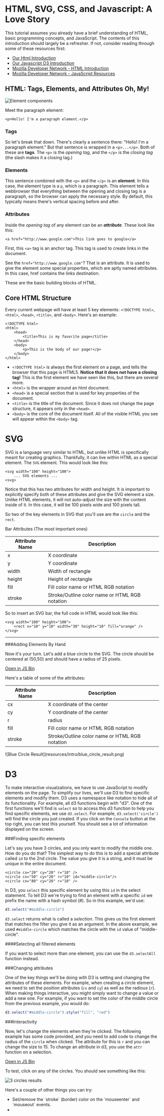 HTML, SVG, CSS, and Javascript: A Love Story
===================

This tutorial assumes you already have a brief understanding of HTML, basic programming concepts, and JavaScript. The contents of this introduction should largely be a refresher. If not, consider reading through some of these resources first:

* [Our Html Introduction](html.html)
* [Our Javascript D3 Introduction](javascript_d3.html)
* [Mozilla Developer Network - HTML Introduction](https://developer.mozilla.org/en-US/docs/Web/Guide/HTML/Introduction)
* [Mozilla Developer Network - JavaScript Resources](https://developer.mozilla.org/en-US/docs/Web/JavaScript)
 


HTML: Tags, Elements, and Attributes Oh, My!
--------------------------------------

![Element components](resources/intro/element_breakdown.png)

Meet the paragraph element:

```markup
<p>Hello! I'm a paragraph element.</p>
```

### Tags
So let's break that down. There's clearly a sentence there: "Hello! I'm a paragraph element." But that sentence is wrapped in a `<p>...</p>`. Both of these are **tags**. The `<p>` is the _opening tag_, and the `</p>` is the _closing tag_ (the slash makes it a closing tag.)

### Elements
This sentence combined with the `<p>` and the `</p>` is an **element**. In this case, the element type is a `p`, which is a paragraph. This element tells a webbrowser that everything between the opening and closing tag is a paragraph, so the browser can apply the necessary style. By default, this typically means there's vertical spacing before and after.

### Attributes
Inside the _opening tag_ of any element can be an ***attribute***. These look like this:
```markup
<a href="http://www.google.com">This link goes to google</a>
```
First, this `<a>` tag is an anchor tag. This tag is used to create links in the document. 

See the `href="http://www.google.com"`? That is an attribute. It is used to give the element some special properties, which are aptly named attributes. In this case, href contains the links destination. 


These are the basic building blocks of HTML. 




Core HTML Structure
---------------

Every current webpage will have at least 5 key elements: `<!DOCTYPE html>`, `<html>`, `<head>`, `<title>`, and `<body>`. Here's an example:

```markup
<!DOCTYPE html>
<html>
	<head>
		<title>This is my favorite page</title>
	</head>
	<body>
		<p>This is the body of our page!</p>
	</body>
</html>
```

* `<!DOCTYPE html>` is always the first element on a page, and tells the browser that this page is HTML5. **Notice that it does not have a closing tag!** This is the first element we have seen like this, but there are several more.
* `<html>` is the wrapper around an html document.
* `<head>` is a special section that is used for key properties of the document.
* `<title>` is the title of the document. Since it does not change the page structure, it appears only in the `<head>`. 
* `<body>` is the core of the document itself. All of the visible HTML you see will appear within the `<body>` tag. 


SVG
=======

SVG is a language very similar to HTML, but unlike HTML is specifically meant for creating graphics. Thankfully, it can live within HTML as a special element. The `SVG` element. This would look like this:

```markup
<svg width="100" height="100">
	... SVG elements ...
<svg>
```

Notice that this has two attributes for width and height. It is important to explicitly specify both of these attributes and give the SVG element a size. Unlike HTML elements, it will not auto-adjust the size with the content inside of it. In this case, it will be 100 pixels wide and 100 pixels tall. 

So two of the key elements in SVG that you'll use are the `circle` and the `rect`. 

Bar Attributes (The most important ones)
<table class="table">
	<thead>
		<tr><th>Attribute Name</th><th>Description</th></tr>
	</thead>
	<tbody>
		<tr><td>x</td><td>X coordinate</td></tr>
		<tr><td>y</td><td>Y coordinate</td></tr>
		<tr><td>width</td><td>Width of rectangle</td></tr>
		<tr><td>height</td><td>Height of rectangle</td></tr>
		<tr><td>fill</td><td>Fill color name or HTML RGB notation</td></tr>
		<tr><td>stroke</td><td>Stroke/Outline color name or HTML RGB notation</td></tr>
	</tbody>
</table>

So to insert an SVG bar, the full code in HTML would look like this:
```markup
<svg width="100" height="100">
	<rect x="10" y="10" width="30" height="10" fill="orange" />
</svg>
```

--------
###Adding Elements By Hand


Now it's your turn. Let's add a blue circle to the SVG. The circle should be centered at (50,50) and should have a radius of 25 pixels. 

<a class="btn btn-default jsbin-button" href="http://jsbin.com/mopuwobobu/3/edit?html,output">Open in JS Bin</a>

Here's a table of some of the attributes:
<table class="table">
	<thead>
		<tr><th>Attribute Name</th><th>Description</th></tr>
	</thead>
	<tbody>
		<tr><td>cx</td><td>X coordinate of the center</td></tr>
		<tr><td>cy</td><td>Y coordinate of the center</td></tr>
		<tr><td>r</td><td>radius</td></tr>
		<tr><td>fill</td><td>Fill color name or HTML RGB notation</td></tr>
		<tr><td>stroke</td><td>Stroke/Outline color name or HTML RGB notation</td></tr>
	</tbody>
</table>


<div class="testing">
![Blue Circle Result](resources/intro/blue_circle_result.png)
</div>


D3
========

To make interactive visualzations, we have to use JavaScript to modify elements on the page. To simplify our lives, we'll use D3 to find specific elements and modify them. D3 uses a namespace like notation to hide all of its functionality. For example, all d3 functions begin with "d3". One of the first functions we'll find is `select` so to access this d3 function to help you find specific elements, we use ```d3.select```.  For example, `d3.select('circle')` will find the circle you just created. If you click on the `Console` button at the top right, you can test this yourself. You should see a lot of information displayed on the screen. 

###Finding specific elements

Let's say you have 3 circles, and you only want to modify the middle one. How do you do that? The simplest way to do this is to add a special attribute called `id` to the 2nd circle. The value you give it is a string, and it must be unique in the entire document. 

```markup
<circle cx="20" cy="20" r="10" />
<circle cx="50" cy="20" r="10" id="middle-circle"/>
<circle cx="80" cy="20" r="10" />
```

In D3, you `select` this specific element by using this `id` in the select statement. To tell D3 we're trying to find an element with a specific `id` we prefix the name with a hash symbol (#). So in this example, we'd use:

```javascript
d3.select("#middle-circle")
```

`d3.select` returns what is called a *selection*. This gives us the first element that matches the filter you give it as an argument. In the above example, we used `#middle-circle` which matches the circle with the `id` value of "middle-circle". 

####Selecting all filtered elements

If you want to select more than one element, you can use the `d3.selectAll` function instead. 


###Changing attributes

One of the key things we'll be doing with D3 is setting and changing the attributes of these elements. For example, when creating a circle element, we need to set the position attributes (`cx` and `cy`)  as well as the radious (`r`). When making things interactive, you might simply want to change a value or add a new one. For example, if you want to set the color of the middle circle from the previous example, you would do:

```javascript
d3.select("#middle-circle").style("fill", "red")
```

###Interactivity

Now, let's change the elements when they're clicked. The following example has some code provided, and you need to add code to change the radius of the `circle` when clicked. The attribute for this is `r` and you can change the size to 15. To change an attribute in d3, you use the `attr` function on a selection.

<a class="btn btn-default jsbin-button" href="http://jsbin.com/mopuwobobu/5/edit?html,js,output">Open in JS Bin</a>

<div class="testing">
To test, click on any of the circles. You should see something like this:

![3 circles results](resources/intro/3_circles_radius_result.png)

</div>


<div class="explore">
Here's a couple of other things you can try:
<ul>
<li>Set/remove the `stroke` (border) color on the `mouseenter` and `mouseout` events.</li>
<li>
</ul>
</div>



